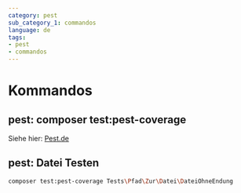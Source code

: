 ```yaml
---
category: pest
sub_category_1: commandos
language: de
tags:
- pest
- commandos
---
```


# Kommandos

## pest: composer test:pest-coverage

Siehe hier: [Pest.de](../Composer/Pest.de.md)

## pest: Datei Testen

```bash
composer test:pest-coverage Tests\Pfad\Zur\Datei\DateiOhneEndung
```
